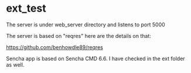 # ext_test

The server is under web_server directory and listens to port 5000

The server is based on "reqres" here are the details on that: 

https://github.com/benhowdle89/reqres


Sencha app is based on Sencha CMD 6.6. I have checked in the ext folder as well. 




